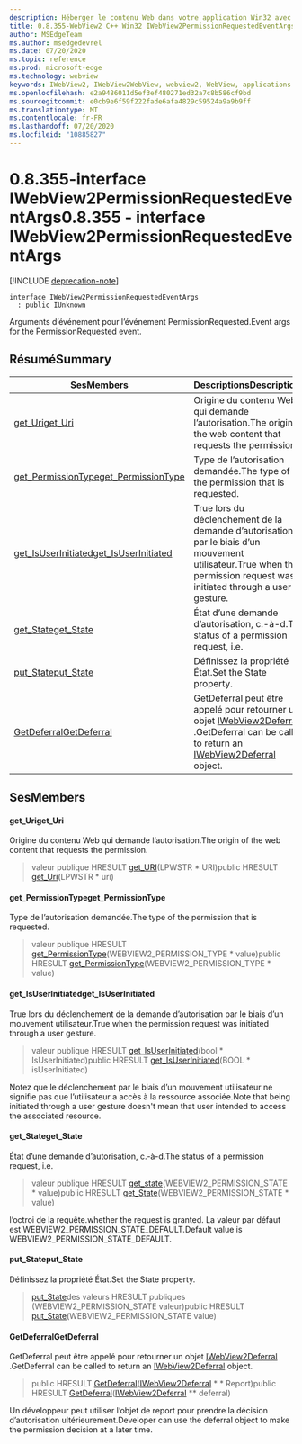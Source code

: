 ```yaml
---
description: Héberger le contenu Web dans votre application Win32 avec le contrôle Microsoft Edge WebView2
title: 0.8.355-WebView2 C++ Win32 IWebView2PermissionRequestedEventArgs
author: MSEdgeTeam
ms.author: msedgedevrel
ms.date: 07/20/2020
ms.topic: reference
ms.prod: microsoft-edge
ms.technology: webview
keywords: IWebView2, IWebView2WebView, webview2, WebView, applications Win32, Win32, Edge
ms.openlocfilehash: e2a9486011d5ef3ef480271ed32a7c8b586cf9bd
ms.sourcegitcommit: e0cb9e6f59f222fade6afa4829c59524a9a9b9ff
ms.translationtype: MT
ms.contentlocale: fr-FR
ms.lasthandoff: 07/20/2020
ms.locfileid: "10885827"
---
```

# <span data-ttu-id="b7e28-104">0.8.355-interface IWebView2PermissionRequestedEventArgs</span><span class="sxs-lookup"><span data-stu-id="b7e28-104">0.8.355 - interface IWebView2PermissionRequestedEventArgs</span></span> 

[!INCLUDE [deprecation-note](../../includes/deprecation-note.md)]

```
interface IWebView2PermissionRequestedEventArgs
  : public IUnknown
```

<span data-ttu-id="b7e28-105">Arguments d’événement pour l’événement PermissionRequested.</span><span class="sxs-lookup"><span data-stu-id="b7e28-105">Event args for the PermissionRequested event.</span></span>

## <span data-ttu-id="b7e28-106">Résumé</span><span class="sxs-lookup"><span data-stu-id="b7e28-106">Summary</span></span>

 <span data-ttu-id="b7e28-107">Ses</span><span class="sxs-lookup"><span data-stu-id="b7e28-107">Members</span></span>                        | <span data-ttu-id="b7e28-108">Descriptions</span><span class="sxs-lookup"><span data-stu-id="b7e28-108">Descriptions</span></span>
--------------------------------|---------------------------------------------
[<span data-ttu-id="b7e28-109">get_Uri</span><span class="sxs-lookup"><span data-stu-id="b7e28-109">get_Uri</span></span>](#get_uri) | <span data-ttu-id="b7e28-110">Origine du contenu Web qui demande l’autorisation.</span><span class="sxs-lookup"><span data-stu-id="b7e28-110">The origin of the web content that requests the permission.</span></span>
[<span data-ttu-id="b7e28-111">get_PermissionType</span><span class="sxs-lookup"><span data-stu-id="b7e28-111">get_PermissionType</span></span>](#get_permissiontype) | <span data-ttu-id="b7e28-112">Type de l’autorisation demandée.</span><span class="sxs-lookup"><span data-stu-id="b7e28-112">The type of the permission that is requested.</span></span>
[<span data-ttu-id="b7e28-113">get_IsUserInitiated</span><span class="sxs-lookup"><span data-stu-id="b7e28-113">get_IsUserInitiated</span></span>](#get_isuserinitiated) | <span data-ttu-id="b7e28-114">True lors du déclenchement de la demande d’autorisation par le biais d’un mouvement utilisateur.</span><span class="sxs-lookup"><span data-stu-id="b7e28-114">True when the permission request was initiated through a user gesture.</span></span>
[<span data-ttu-id="b7e28-115">get_State</span><span class="sxs-lookup"><span data-stu-id="b7e28-115">get_State</span></span>](#get_state) | <span data-ttu-id="b7e28-116">État d’une demande d’autorisation, c.-à-d.</span><span class="sxs-lookup"><span data-stu-id="b7e28-116">The status of a permission request, i.e.</span></span>
[<span data-ttu-id="b7e28-117">put_State</span><span class="sxs-lookup"><span data-stu-id="b7e28-117">put_State</span></span>](#put_state) | <span data-ttu-id="b7e28-118">Définissez la propriété État.</span><span class="sxs-lookup"><span data-stu-id="b7e28-118">Set the State property.</span></span>
[<span data-ttu-id="b7e28-119">GetDeferral</span><span class="sxs-lookup"><span data-stu-id="b7e28-119">GetDeferral</span></span>](#getdeferral) | <span data-ttu-id="b7e28-120">GetDeferral peut être appelé pour retourner un objet [IWebView2Deferral](IWebView2Deferral.md) .</span><span class="sxs-lookup"><span data-stu-id="b7e28-120">GetDeferral can be called to return an [IWebView2Deferral](IWebView2Deferral.md) object.</span></span>

## <span data-ttu-id="b7e28-121">Ses</span><span class="sxs-lookup"><span data-stu-id="b7e28-121">Members</span></span>

#### <span data-ttu-id="b7e28-122">get_Uri</span><span class="sxs-lookup"><span data-stu-id="b7e28-122">get_Uri</span></span> 

<span data-ttu-id="b7e28-123">Origine du contenu Web qui demande l’autorisation.</span><span class="sxs-lookup"><span data-stu-id="b7e28-123">The origin of the web content that requests the permission.</span></span>

> <span data-ttu-id="b7e28-124">valeur publique HRESULT [get_URI](#get_uri)(LPWSTR \* URI)</span><span class="sxs-lookup"><span data-stu-id="b7e28-124">public HRESULT [get_Uri](#get_uri)(LPWSTR \* uri)</span></span>

#### <span data-ttu-id="b7e28-125">get_PermissionType</span><span class="sxs-lookup"><span data-stu-id="b7e28-125">get_PermissionType</span></span> 

<span data-ttu-id="b7e28-126">Type de l’autorisation demandée.</span><span class="sxs-lookup"><span data-stu-id="b7e28-126">The type of the permission that is requested.</span></span>

> <span data-ttu-id="b7e28-127">valeur publique HRESULT [get_PermissionType](#get_permissiontype)(WEBVIEW2_PERMISSION_TYPE \* value)</span><span class="sxs-lookup"><span data-stu-id="b7e28-127">public HRESULT [get_PermissionType](#get_permissiontype)(WEBVIEW2_PERMISSION_TYPE \* value)</span></span>

#### <span data-ttu-id="b7e28-128">get_IsUserInitiated</span><span class="sxs-lookup"><span data-stu-id="b7e28-128">get_IsUserInitiated</span></span> 

<span data-ttu-id="b7e28-129">True lors du déclenchement de la demande d’autorisation par le biais d’un mouvement utilisateur.</span><span class="sxs-lookup"><span data-stu-id="b7e28-129">True when the permission request was initiated through a user gesture.</span></span>

> <span data-ttu-id="b7e28-130">valeur publique HRESULT [get_IsUserInitiated](#get_isuserinitiated)(bool \* IsUserInitiated)</span><span class="sxs-lookup"><span data-stu-id="b7e28-130">public HRESULT [get_IsUserInitiated](#get_isuserinitiated)(BOOL \* isUserInitiated)</span></span>

<span data-ttu-id="b7e28-131">Notez que le déclenchement par le biais d’un mouvement utilisateur ne signifie pas que l’utilisateur a accès à la ressource associée.</span><span class="sxs-lookup"><span data-stu-id="b7e28-131">Note that being initiated through a user gesture doesn't mean that user intended to access the associated resource.</span></span>

#### <span data-ttu-id="b7e28-132">get_State</span><span class="sxs-lookup"><span data-stu-id="b7e28-132">get_State</span></span> 

<span data-ttu-id="b7e28-133">État d’une demande d’autorisation, c.-à-d.</span><span class="sxs-lookup"><span data-stu-id="b7e28-133">The status of a permission request, i.e.</span></span>

> <span data-ttu-id="b7e28-134">valeur publique HRESULT [get_state](#get_state)(WEBVIEW2_PERMISSION_STATE \* value)</span><span class="sxs-lookup"><span data-stu-id="b7e28-134">public HRESULT [get_State](#get_state)(WEBVIEW2_PERMISSION_STATE \* value)</span></span>

<span data-ttu-id="b7e28-135">l’octroi de la requête.</span><span class="sxs-lookup"><span data-stu-id="b7e28-135">whether the request is granted.</span></span> <span data-ttu-id="b7e28-136">La valeur par défaut est WEBVIEW2_PERMISSION_STATE_DEFAULT.</span><span class="sxs-lookup"><span data-stu-id="b7e28-136">Default value is WEBVIEW2_PERMISSION_STATE_DEFAULT.</span></span>

#### <span data-ttu-id="b7e28-137">put_State</span><span class="sxs-lookup"><span data-stu-id="b7e28-137">put_State</span></span> 

<span data-ttu-id="b7e28-138">Définissez la propriété État.</span><span class="sxs-lookup"><span data-stu-id="b7e28-138">Set the State property.</span></span>

> <span data-ttu-id="b7e28-139">[put_State](#put_state)des valeurs HRESULT publiques (WEBVIEW2_PERMISSION_STATE valeur)</span><span class="sxs-lookup"><span data-stu-id="b7e28-139">public HRESULT [put_State](#put_state)(WEBVIEW2_PERMISSION_STATE value)</span></span>

#### <span data-ttu-id="b7e28-140">GetDeferral</span><span class="sxs-lookup"><span data-stu-id="b7e28-140">GetDeferral</span></span> 

<span data-ttu-id="b7e28-141">GetDeferral peut être appelé pour retourner un objet [IWebView2Deferral](IWebView2Deferral.md) .</span><span class="sxs-lookup"><span data-stu-id="b7e28-141">GetDeferral can be called to return an [IWebView2Deferral](IWebView2Deferral.md) object.</span></span>

> <span data-ttu-id="b7e28-142">public HRESULT [GetDeferral](#getdeferral)([IWebView2Deferral](IWebView2Deferral.md) \* \* Report)</span><span class="sxs-lookup"><span data-stu-id="b7e28-142">public HRESULT [GetDeferral](#getdeferral)([IWebView2Deferral](IWebView2Deferral.md) \*\* deferral)</span></span>

<span data-ttu-id="b7e28-143">Un développeur peut utiliser l’objet de report pour prendre la décision d’autorisation ultérieurement.</span><span class="sxs-lookup"><span data-stu-id="b7e28-143">Developer can use the deferral object to make the permission decision at a later time.</span></span>

